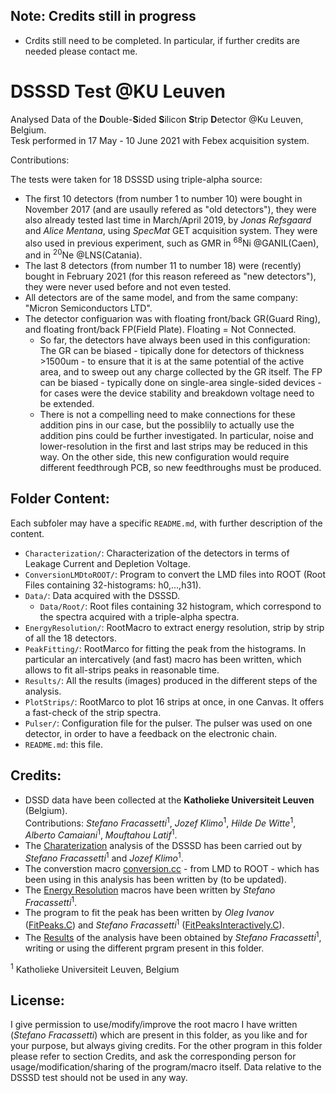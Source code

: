 ## Note: Credits still in progress
- Crdits still need to be completed. In particular, if further credits are needed please contact me.  

 
# DSSSD Test @KU Leuven
Analysed Data of the **D**ouble-**S**ided **S**ilicon **S**trip **D**etector @Ku Leuven, Belgium.  
Tesk performed in 17 May - 10 June 2021 with Febex acquisition system.  

Contributions:   



The tests were taken for 18 DSSSD using triple-alpha source: 
- The first 10 detectors (from number 1 to number 10) were bought in November 2017 (and are usaully refered as "old detectors"), they were also already tested last time in March/April 2019, by *Jonas Refsgaard* and *Alice Mentana*, using *SpecMat* GET acquisition system. They were also used in previous experiment, such as GMR in <sup>68</sup>Ni @GANIL(Caen), and in <sup>20</sup>Ne @LNS(Catania).
- The last 8 detectors (from number 11 to number 18) were (recently) bought in February 2021 (for this reason refereed as "new detectors"), they were never used before and not even tested.
- All detectors are of the same model, and from the same company: "Micron Semiconductors LTD".
- The detector configuarion was with floating front/back GR(Guard Ring), and floating front/back FP(Field Plate). Floating = Not Connected. 
    - So far, the detectors have always been used in this configuration: The GR can be biased - tipically done for detectors of thickness >1500um - to ensure that it is at the same potential of the active area, and to sweep out any charge collected by the GR itself. The FP can be biased - typically done on single-area single-sided devices - for cases were the device stability and breakdown voltage need to be extended. 
    - There is not a compelling need to make connections for these addition pins in our case, but the possiblily to actually use the addition pins could be further investigated. In particular, noise and lower-resolution in the first and last strips may be reduced in this way. On the other side, this new configuration would require different feedthrough PCB, so new feedthroughs must be produced.

 
## Folder Content:
Each subfoler may have a specific `README.md`, with further description of the content.  
- `Characterization/`: Characterization of the detectors in terms of Leakage Current and Depletion Voltage.
- `ConversionLMDtoROOT/`: Program to convert the LMD files into ROOT (Root Files containing 32-histograms: h0,...,h31).
- `Data/`: Data acquired with the DSSSD.
     - `Data/Root/`: Root files containing 32 histogram, which correspond to the spectra acquired with a triple-alpha spectra.
- `EnergyResolution/`: RootMacro to extract energy resolution, strip by strip of all the 18 detectors.
- `PeakFitting/`: RootMarco for fitting the peak from the histograms. In particular an intercatively (and fast) macro has been written, which allows to fit all-strips peaks in reasonable time.
- `Results/`: All the results (images) produced in the different steps of the analysis.
- `PlotStrips/`: RootMarco to plot 16 strips at once, in one Canvas. It offers a fast-check of the strip spectra.  
- `Pulser/`: Configuration file for the pulser. The pulser was used on one detector, in order to have a feedback on the electronic chain.
- `README.md`: this file.


## Credits:
- DSSD data have been collected at the **Katholieke Universiteit Leuven** (Belgium).  
Contributions: _Stefano Fracassetti_<sup>1</sup>, _Jozef Klimo_<sup>1</sup>, _Hilde De Witte_<sup>1</sup>, _Alberto Camaiani_<sup>1</sup>, _Mouftahou Latif_<sup>1</sup>. 
- The [Charaterization](https://github.com/fracassetti-stf/DSSSDTest/tree/main/Characterization) analysis of the DSSSD has been carried out by _Stefano Fracassetti_<sup>1</sup> and _Jozef Klimo_<sup>1</sup>.
- The converstion macro [conversion.cc](https://github.com/fracassetti-stf/DSSSDTest/blob/main/ConversionLMDtoROOT/conversion.cc) - from LMD to ROOT - which has been using in this analysis has been written by (to be updated).
- The [Energy Resolution](https://github.com/fracassetti-stf/DSSSDTest/tree/main/EnergyResolution) macros have been written by _Stefano Fracassetti_<sup>1</sup>.
- The program to fit the peak has been written by _Oleg Ivanov_ ([FitPeaks.C](https://github.com/fracassetti-stf/DSSSDTest/blob/main/PeakFitting/FitPeaks.C)) and _Stefano Fracassetti_<sup>1</sup> ([FitPeaksInteractively.C](https://github.com/fracassetti-stf/DSSSDTest/blob/main/PeakFitting/FitPeaksInteractively.C)).
- The [Results](https://github.com/fracassetti-stf/DSSSDTest/tree/main/Results) of the analysis have been obtained by _Stefano Fracassetti_<sup>1</sup>, writing or using the different prgram present in this folder.  

<sup>1</sup> Katholieke Universiteit Leuven, Belgium

## License:
I give permission to use/modify/improve the root macro I have written (_Stefano Fracassetti_) which are present in this folder, as you like and for your purpose,
but always giving credits. For the other program in this folder please refer to section Credits, and ask the corresponding person for usage/modification/sharing of the program/macro itself. Data relative to the DSSSD test should not be used in any way.
